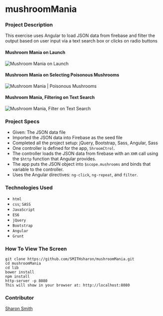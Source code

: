 # mushroomMania

### Project Description 

This exercise uses Angular to load JSON data from firebase and filter the output based on user input via a text search box or clicks on radio buttons 

#### Mushroom Mania on Launch 
![Mushroom Mania on Launch]()

#### Mushroom Mania on Selecting Poisonous Mushrooms
![Mushroom Mania | Poisonous Mushrooms]()

#### Mushroom Mania, Filtering on Text Search
![Mushroom Mania, Filter on Text Search]()


### Project Specs
- Given: The JSON data file
- Imported the JSON data into Firebase as the seed file
- Completed all the project setup: jQuery, Bootstrap, Sass, Angular, Sass
- One controller is defined for the app, `ShroomCtrol`. 
- The controller loads the JSON data from firebase with an `XHR` call using the `$http` function that Angular provides.
- The app puts the JSON object into `$scope.mushrooms` and binds that variable to the controller.
- Uses the Angular directives: `ng-click`, `ng-repeat`, and `filter`. 


### Technologies Used
- `html`
- `css`; `SASS`
- `JavaScript`
- `ES6`
- `jQuery`
- `Bootstrap`
- `Angular`
- `Grunt`


### How To View The Screen 
```
git clone https://github.com/SMITHsharon/mushroomMania.git
cd mushroomMania
cd lib
bower install
npm install
http-server -p 8080
This will show in your browser at: http://localhost:8080
```

### Contributor
[Sharon Smith](https://github.com/SMITHsharon)
